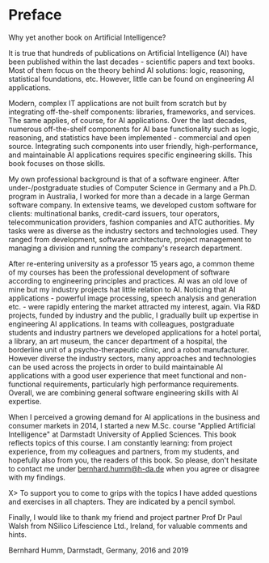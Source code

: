 
# Preface


Why yet another book on Artificial Intelligence? 

It is true that hundreds of publications on Artificial Intelligence (AI) have been published within the last decades - scientific papers and text books. Most of them focus on the theory behind AI solutions: logic, reasoning, statistical foundations, etc. However, little can be found on engineering AI applications.

Modern, complex IT applications are not built from scratch but by integrating off-the-shelf components: libraries, frameworks, and services. The same applies, of course, for AI applications. Over the last decades, numerous  off-the-shelf components for AI base functionality such as logic, reasoning, and statistics have been implemented - commercial and open source. Integrating such components into user friendly, high-performance, and maintainable AI applications requires specific engineering skills. This book focuses on those skills.

My own professional background is that of a software engineer. After under-/postgraduate studies of Computer Science in Germany and a Ph.D. program in Australia, I worked for more than a decade in a large German software company.  In extensive teams, we developed custom software for clients: multinational banks, credit-card issuers, tour operators, telecommunication providers, fashion companies and ATC authorities. My tasks were as diverse as the industry sectors and technologies used. They ranged from development, software architecture, project management to managing a division and running the company's research department.

After re-entering university as a professor 15 years ago, a common theme of my courses has been the professional development of software according to engineering principles and practices. AI was an old love of mine but my industry projects hat little relation to AI. Noticing that AI applications - powerful image processing, speech analysis and generation etc. - were rapidly entering the market attracted my interest, again. Via R&D projects, funded by industry and the public, I gradually built up expertise in engineering AI applications. In teams with colleagues, postgraduate students and industry partners we developed applications for a hotel portal, a library,  an art museum,  the cancer department of a hospital, the borderline unit of a psycho-therapeutic clinic, and a robot manufacturer. However diverse the industry sectors, many approaches and technologies can be used across the projects in order to build maintainable AI applications with a good user experience that meet functional and non-functional requirements, particularly high performance requirements. Overall, we are combining general software engineering skills with AI expertise. 

When I perceived a growing demand for AI applications in the business and consumer markets in 2014, I started a new M.Sc. course "Applied Artificial Intelligence" at Darmstadt University of Applied Sciences. This book reflects topics of this course. I am constantly learning: from project experience, from my colleagues and partners, from my students, and hopefully also from you, the readers of this book. So please, don't hesitate to contact me under bernhard.humm@h-da.de when you agree or disagree with my findings. 


X> To support you to come to grips with the topics I have added questions and exercises in all chapters. They are indicated by a pencil symbol.


Finally, I would like to thank my friend and project partner Prof Dr Paul Walsh from NSilico Lifescience Ltd., Ireland, for valuable comments and hints.



Bernhard Humm, Darmstadt, Germany, 2016 and 2019

